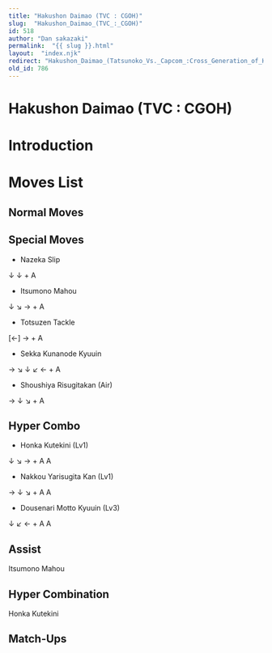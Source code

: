 ```yaml
---
title: "Hakushon Daimao (TVC : CGOH)"
slug:  "Hakushon_Daimao_(TVC_:_CGOH)"
id: 518
author: "Dan sakazaki"
permalink:  "{{ slug }}.html"
layout:  "index.njk"
redirect: "Hakushon_Daimao_(Tatsunoko_Vs._Capcom_:Cross_Generation_of_Heroes)"
old_id: 786
---
```


# Hakushon Daimao (TVC : CGOH)

# Introduction

# Moves List

## Normal Moves

## Special Moves

- Nazeka Slip  

↓ ↓ + A

- Itsumono Mahou  

↓ ↘ → + A

- Totsuzen Tackle  

\[←\] → + A

- Sekka Kunanode Kyuuin  

→ ↘ ↓ ↙ ← + A

- Shoushiya Risugitakan (Air)  

→ ↓ ↘ + A

## Hyper Combo

- Honka Kutekini (Lv1)  

↓ ↘ → + A A

- Nakkou Yarisugita Kan (Lv1)  

→ ↓ ↘ + A A

- Dousenari Motto Kyuuin (Lv3)  

↓ ↙ ← + A A

## Assist

Itsumono Mahou

## Hyper Combination

Honka Kutekini

## Match-Ups
